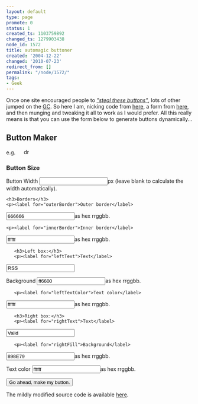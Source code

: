 ```yaml
---
layout: default
type: page
promote: 0
status: 1
created_ts: 1103759892
changed_ts: 1279903438
node_id: 1572
title: automagic buttoner
created: '2004-12-22'
changed: '2010-07-23'
redirect_from: []
permalink: "/node/1572/"
tags:
- Geek
---
```

<p>
Once one site encouraged people to <a href="http://www.gtmcknight.com/buttons/" title="steal these buttons"><i>"steal these buttons"</i></a>, lots of other jumped on the <a href="http://www.b3ta.com/" title="glass coke">GC</a>.  So here I am, nicking code from <a href="http://minimalverbosity.com/2003/May/19/buttons.htm" title="minimal verbosity's buttoner script">here</a>, a form from <a href="http://kalsey.com/tools/buttonmaker/" title="Adam Kalsey's buttoner form">here</a>, and then munging and tweaking it all to work as I would prefer.  All this really means is that you can use the form below to generate buttons dynamically...
</p>
<!--break-->
  <form method="GET" action="/extras/buttoner/button.php" name="form1"> 
    <h2>Button Maker</h2>
    e.g. <img src="/extras/buttoner/button.php?random=true" alt="" id="generated" height="15" title="rss valid">
    <img src="http://anjackson.net/extras/buttoner/button.php?leftText=drupal&leftFill=0000aa&rightText=powered&rightFill=ffffff&rightTextColor=0000aa" alt="drupal powered" id="generated" height="15" title="drupal powered">
	<h3>Button Size</h3>
    <p><label for="buttonWidth">Button Width</label>
<input name="buttonWidth" id="col0" value="" size="20" onfocus="setCursor(0);" onblur="colorStore('0');" type="text">px (leave blank to calculate the width automatically).</p>

	<h3>Borders</h3>
    <p><label for="outerBorder">Outer border</label>
<input name="outerBorder" id="col0" value="666666" size="20" onfocus="setCursor(0);" onblur="colorStore('0');" type="text">as hex rrggbb.</p>

    <p><label for="innerBorder">Inner border</label>
<input name="innerBorder" id="col1" value="ffffff" size="20" onfocus="setCursor(1);" onblur="colorStore('1');" type="text">as hex rrggbb.</p>
	<div class="twocol rel">

       <h3>Left box:</h3>
       <p><label for="leftText">Text</label>
<input name="leftText" id="leftText2" value="RSS" size="20" type="text"></p>
       <p><label for="leftFill">Background</label>
<input name="leftFill" id="col2" value="ff6600" size="20" onfocus="setCursor(2);" onblur="colorStore('2');" type="text">as hex rrggbb.</p>

       <p><label for="leftTextColor">Text color</label>
<input name="leftTextColor" id="col3" value="ffffff" size="20" onfocus="setCursor(3);" onblur="colorStore('3');" type="text">as hex rrggbb.</p>
	</div>
	<div class="twocol rel">

       <h3>Right box:</h3>
       <p><label for="rightText">Text</label>
<input name="rightText" id="rightText" value="Valid" size="20" type="text"></p>

       <p><label for="rightFill">Background</label>
<input name="rightFill" id="col4" value="898E79" size="20" onfocus="setCursor(4);" onblur="colorStore('4');" type="text">as hex rrggbb.</p>
       <p><label for="rightTextColor">Text color</label>
<input name="rightTextColor" id="col5" value="ffffff" size="20" onfocus="setCursor(5);" onblur="colorStore('5');" type="text">as hex rrggbb.</p>
	</div>
    <input name="Submit" value="Go ahead, make my button." type="submit">
  </form>

<p>
The mildly modified source code is available <a href="/extras/buttoner/button.phps" title="buttoner source code">here</a>.
</p>
